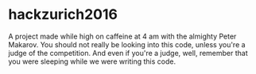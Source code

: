 # hackzurich2016
A project made while high on caffeine at 4 am with the almighty Peter Makarov. You should not really be looking into this code, unless you're a judge of the competition. And even if you're a judge, well, remember that you were sleeping while we were writing this code.
